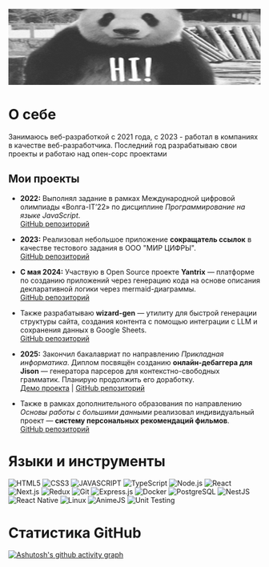 ![HEADER](https://github.com/Nekitech/nekitech/blob/main/assets/hi-gif-4.gif)

# О себе
Занимаюсь веб-разработкой с 2021 года, с 2023 - работал в компаниях в качестве веб-разработчика. Последний год разрабатываю свои проекты и работаю над опен-сорс проектами

## Мои проекты

- **2022:** Выполнял задание в рамках Международной цифровой олимпиады «Волга-IT’22» по дисциплине *Программирование на языке JavaScript*.  
  [GitHub репозиторий](https://github.com/Nekitech/volgaIT2022-javascript)

- **2023:** Реализовал небольшое приложение **сокращатель ссылок** в качестве тестового задания в ООО "МИР ЦИФРЫ".  
  [GitHub репозиторий](https://github.com/Nekitech/link_shortener)

- **С мая 2024:** Участвую в Open Source проекте **Yantrix** — платформе по созданию приложений через генерацию кода на основе описания декларативной логики через mermaid-диаграммы.  
  [GitHub репозиторий](https://github.com/tfcp68/yantrix)

- Также разрабатываю **wizard-gen** — утилиту для быстрой генерации структуры сайта, создания контента с помощью интеграции с LLM и сохранения данных в Google Sheets.  
  [GitHub репозиторий](https://github.com/Nekitech/wizard-gen)

- **2025:** Закончил бакалавриат по направлению *Прикладная информатика*. Диплом посвящён созданию **онлайн-дебаггера для Jison** — генератора парсеров для контекстно-свободных грамматик. Планирую продолжить его доработку.  
  [Демо проекта](http://jison-lens.elysium-x.online/) | [GitHub репозиторий](https://github.com/Nekitech/jison-lens)

- Также в рамках дополнительного образования по направлению *Основы работы с большими данными* реализовал индивидуальный проект — **систему персональных рекомендаций фильмов**.  
  [GitHub репозиторий](https://github.com/Nekitech/tinder-film)


# Языки и инструменты
![HTML5](https://img.shields.io/badge/HTML5-000?style=for-the-badge&logo=html5)
![CSS3](https://img.shields.io/badge/CSS3-000?style=for-the-badge&logo=css3)
![JAVASCRIPT](https://img.shields.io/badge/JavaScript-000?style=for-the-badge&logo=javascript)
![TypeScript](https://img.shields.io/badge/TypeScript-000?style=for-the-badge&logo=typescript&logoColor=white)
![Node.js](https://img.shields.io/badge/Node.js-000?style=for-the-badge&logo=node.js)
![React](https://img.shields.io/badge/React-000?style=for-the-badge&logo=react)
![Next.js](https://img.shields.io/badge/Next-black?style=for-the-badge&logo=next.js&logoColor=white)
![Redux](https://img.shields.io/badge/Redux-000?style=for-the-badge&logo=redux)
![Git](https://img.shields.io/badge/Git-000?style=for-the-badge&logo=git)
![Express.js](https://img.shields.io/badge/Express.js-000?style=for-the-badge&logo=express)
![Docker](https://img.shields.io/badge/Docker-000?style=for-the-badge&logo=docker)
![PostgreSQL](https://img.shields.io/badge/PostgreSQL-000?style=for-the-badge&logo=postgresql)
![NestJS](https://img.shields.io/badge/NestJS-000?style=for-the-badge&logo=nestjs)
![React Native](https://img.shields.io/badge/React_Native-000?style=for-the-badge&logo=react)
![Linux](https://img.shields.io/badge/Linux-000?style=for-the-badge&logo=linux)
![AnimeJS](https://img.shields.io/badge/AnimeJS-000?style=for-the-badge&logo=anime.js)
![Unit Testing](https://img.shields.io/badge/Unit_Testing-000?style=for-the-badge)



# Статистика GitHub

[![Ashutosh's github activity graph](https://github-readme-activity-graph.vercel.app/graph?username=nekitech&theme=react-dark)](https://github.com/ashutosh00710/github-readme-activity-graph)
